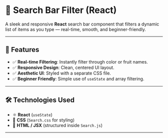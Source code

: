 # 🔎 Search Bar Filter (React)

A sleek and responsive **React** search bar component that filters a dynamic list of items as you type — real-time, smooth, and beginner-friendly.

---

## 📌 Features
- ✅ **Real-time Filtering**: Instantly filter through color or fruit names.
- ✅ **Responsive Design**: Clean, centered UI layout.
- ✅ **Aesthetic UI**: Styled with a separate CSS file.
- ✅ **Beginner Friendly**: Simple use of `useState` and array filtering.

---

## 🛠️ Technologies Used
- ⚛️ **React** (`useState`)
- 🎨 **CSS** (`Search.css` for styling)
- 📄 **HTML / JSX** (structured inside `Search.js`)

---

